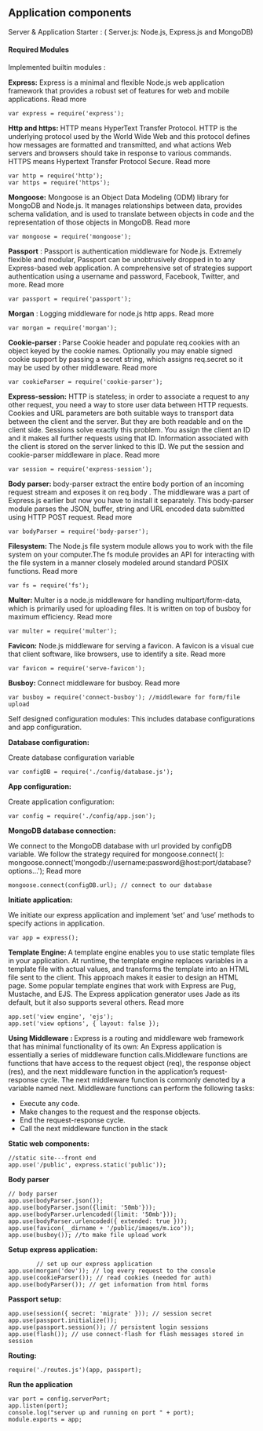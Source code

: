 ## Application components

Server & Application Starter : 
( Server.js: Node.js, Express.js and MongoDB)


#### Required Modules

Implemented builtin modules :

<b> Express:</b> Express is a minimal and flexible Node.js web application framework that provides a robust set of features for web and mobile applications. Read more 

```
var express = require('express');
```


<b>Http and https:</b> HTTP means HyperText Transfer Protocol. HTTP is the underlying protocol used by the World Wide Web and this protocol defines how messages are formatted and transmitted, and what actions Web servers and browsers should take in response to various commands. HTTPS means Hypertext Transfer Protocol Secure. Read more

```
var http = require('http');
var https = require('https');
```

<b> Mongoose:</b> Mongoose is an Object Data Modeling (ODM) library for MongoDB and Node.js. It manages relationships between data, provides schema validation, and is used to translate between objects in code and the representation of those objects in MongoDB. Read more

```
var mongoose = require('mongoose');
```


<b>Passport</b> : Passport is authentication middleware for Node.js. Extremely flexible and modular, Passport can be unobtrusively dropped in to any Express-based web application. A comprehensive set of strategies support authentication using a username and password, Facebook, Twitter, and more. Read more

```
var passport = require('passport');    
```


<b>Morgan</b> : Logging middleware for node.js http apps. Read more
  
```
var morgan = require('morgan');
```


<b>Cookie-parser : </b> Parse Cookie header and populate req.cookies with an object keyed by the cookie names. Optionally you may enable signed cookie support by passing a secret string, which assigns req.secret so it may be used by other middleware. Read more

```
var cookieParser = require('cookie-parser');
```

<b>Express-session:</b> HTTP is stateless; in order to associate a request to any other request, you need a way to store user data between HTTP requests. Cookies and URL parameters are both suitable ways to transport data between the client and the server. But they are both readable and on the client side. Sessions solve exactly this problem. You assign the client an ID and it makes all further requests using that ID. Information associated with the client is stored on the server linked to this ID. We put the session and cookie-parser middleware in place. Read more

```
var session = require('express-session');
```

<b> Body parser: </b>  body-parser extract the entire body portion of an incoming request stream and exposes it on req.body . The middleware was a part of Express.js earlier but now you have to install it separately. This body-parser module parses the JSON, buffer, string and URL encoded data submitted using HTTP POST request. Read more

```
var bodyParser = require('body-parser');

```

<b> Filesystem: </b> The Node.js file system module allows you to work with the file system on your computer.The fs module provides an API for interacting with the file system in a manner closely modeled around standard POSIX functions. Read more

```
var fs = require('fs');
```

<b> Multer: </b> Multer is a node.js middleware for handling multipart/form-data, which is primarily used for uploading files. It is written on top of busboy for maximum efficiency. Read more

```
var multer = require('multer');
````


<b> Favicon:</b>  Node.js middleware for serving a favicon. A favicon is a visual cue that client software, like browsers, use to identify a site. Read more
  
```
var favicon = require('serve-favicon');
```

<b> Busboy: </b> Connect middleware for busboy. Read more
  
```  
var busboy = require('connect-busboy'); //middleware for form/file upload
```

Self designed configuration modules: This includes database configurations and app configuration. 

<b> Database configuration: </b>

Create database configuration variable

```
var configDB = require('./config/database.js');              
```

<b> App configuration: </b>

Create application configuration:
```
var config = require('./config/app.json');
```

<b> MongoDB database connection: </b>

We connect to the MongoDB database with url provided by configDB variable. We follow the strategy required for  mongoose.connect( ): mongoose.connect('mongodb://username:password@host:port/database?options...'); Read more 

```
mongoose.connect(configDB.url); // connect to our database
````


<b> Initiate application: </b>

We initiate our express application and implement ‘set’ and ‘use’ methods to specify actions in application.
```
var app = express();
```

<b> Template Engine: </b> A template engine enables you to use static template files in your application. At runtime, the template engine replaces variables in a template file with actual values, and transforms the template into an HTML file sent to the client. This approach makes it easier to design an HTML page. Some popular template engines that work with Express are Pug, Mustache, and EJS. The Express application generator uses Jade as its default, but it also supports several others. Read more

```
app.set('view engine', 'ejs');
app.set('view options', { layout: false });
```

<b> Using Middleware : </b> Express is a routing and middleware web framework that has minimal functionality of its own: An Express application is essentially a series of middleware function calls.Middleware functions are functions that have access to the request object (req), the response object (res), and the next middleware function in the application’s request-response cycle. The next middleware function is commonly denoted by a variable named next. Middleware functions can perform the following tasks:
- Execute any code.
- Make changes to the request and the response objects.
- End the request-response cycle.
- Call the next middleware function in the stack


<b> Static web components: </b>
```
//static site---front end
app.use('/public', express.static('public'));
```


<b> Body parser </b>

```
// body parser
app.use(bodyParser.json());
app.use(bodyParser.json({limit: '50mb'}));
app.use(bodyParser.urlencoded({limit: '50mb'}));
app.use(bodyParser.urlencoded({ extended: true }));
app.use(favicon(__dirname + '/public/images/m.ico'));
app.use(busboy()); //to make file upload work
```
<b> Setup express application: </b>
```
		// set up our express application
app.use(morgan('dev')); // log every request to the console
app.use(cookieParser()); // read cookies (needed for auth)
app.use(bodyParser()); // get information from html forms
```
  
<b>Passport setup: </b>
```
app.use(session({ secret: 'migrate' })); // session secret
app.use(passport.initialize());
app.use(passport.session()); // persistent login sessions
app.use(flash()); // use connect-flash for flash messages stored in session
```


<b> Routing: </b>
```
require('./routes.js')(app, passport);
```


<b> Run the application </b>

```
var port = config.serverPort; 
app.listen(port);
console.log("server up and running on port " + port);
module.exports = app;

```


